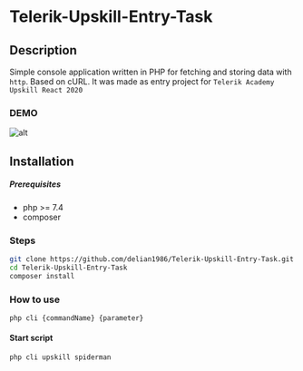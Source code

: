 # Telerik-Upskill-Entry-Task

## Description
Simple console application written in PHP for fetching and storing data with `http`. Based on cURL. It was made as entry project for `Telerik Academy Upskill React 2020`

### DEMO
![alt](https://i.imgur.com/GT694bv.gif)

## Installation
##### Prerequisites
* php >= 7.4
* composer

### Steps
```sh
git clone https://github.com/delian1986/Telerik-Upskill-Entry-Task.git
cd Telerik-Upskill-Entry-Task
composer install
```
### How to use
`php cli {commandName} {parameter}`

#### Start script
`php cli upskill spiderman`
